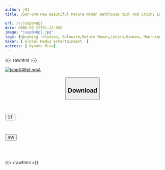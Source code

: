 ```yaml
---
author: j91
title: JSOP-048 New Beautiful Mature Woman Bathhouse Rich And Sticky Luxury Soap Misa Kyono

url: /v/jsop048pl
date: 0000-03-22T01:22:00Z
image: "jsop048pl.jpg"
tags: [Upcoming releases, Solowork,Mature Woman,Lotion,Kimono, Mourning,Soapland	]
maker: [ Global Media Entertainment  ]
actress: [ Kyouno Misa]
---
```



{{< rawhtml >}}

<div class="video" data-videoid="pending_link_2.html">
    <a href="javascript:;">
        <img src="/v/jsop048pl/jsop048pl.jpg" width="WIDTH" height="HEIGHT" alt="jsop048pl.mp4" loading="lazy">
    </a>
</div>

<script type="text/javascript" src="https://j91.asia/asset/on-demand-pend.js"></script>

<br>
  <link rel="stylesheet" href="https://j91.asia/asset/bs5.css">
  
  <center>
  <button class="btn btn-primary" type="button" data-bs-toggle="collapse" data-bs-target=".multi-collapse" aria-expanded="false" aria-controls="multiCollapseExample1 multiCollapseExample2"><h2>Download</h2></button></center>
</p>
<div class="row">
  <div class="col">
    <div class="collapse multi-collapse" id="multiCollapseExample1">
      <div class="card card-body">
	      	      <br>
<div class="buttons">  
<p><a href="https://j91.asia/pending_link_2.html" target="_blank"><button class="btn-hover color-3"><i class="fa fa-download"></i> ST</button></a></p></div>
    </div>
  </div>
</div>
  <div class="col">
    <div class="collapse multi-collapse" id="multiCollapseExample2">
      <div class="card card-body">
	      <br>
<div class="buttons">
<p><a href="https://j91.asia/pending_link_2.html" target="_blank"><button class="btn-hover color-2"><i class="fa fa-download"></i> SW</button></a></p></div>
<br><br>
      </div>
    </div>
  </div>
</div>

{{< /rawhtml >}}